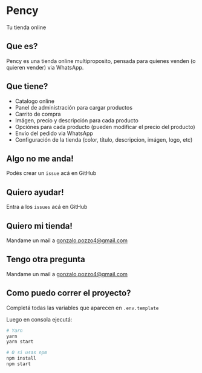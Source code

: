 # Pency
Tu tienda online

## Que es?
Pency es una tienda online multiproposito, pensada para quienes venden (o quieren vender) via WhatsApp.

## Que tiene?
* Catalogo online
* Panel de administración para cargar productos
* Carrito de compra
* Imágen, precio y descripción para cada producto
* Opciónes para cada producto (pueden modificar el precio del producto)
* Envío del pedido via WhatsApp
* Configuración de la tienda (color, título, descripcion, imágen, logo, etc)

## Algo no me anda!
Podés crear un `issue` acá en GitHub

## Quiero ayudar!
Entra a los `issues` acá en GitHub

## Quiero mi tienda!
Mandame un mail a gonzalo.pozzo4@gmail.com

## Tengo otra pregunta
Mandame un mail a gonzalo.pozzo4@gmail.com

## Como puedo correr el proyecto?
Completá todas las variables que aparecen en `.env.template`

Luego en consola ejecutá:
```bash
# Yarn
yarn
yarn start

# O si usas npm
npm install
npm start
```
